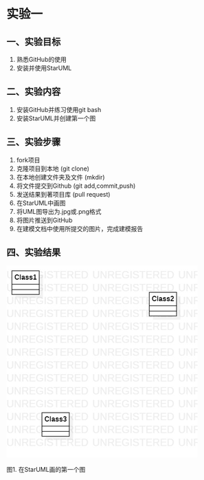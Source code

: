 # 实验一

## 一、实验目标

1. 熟悉GitHub的使用
2. 安装并使用StarUML

## 二、实验内容

1. 安装GitHub并练习使用git bash
2. 安装StarUML并创建第一个图

## 三、实验步骤

1. fork项目
2. 克隆项目到本地 (git clone)
3. 在本地创建文件夹及文件 (mkdir)
4. 将文件提交到Github (git add,commit,push)
5. 发送结果到著项目库 (pull request)
6. 在StarUML中画图
7. 将UML图导出为.jpg或.png格式
8. 将图片推送到GitHub
9. 在建模文档中使用所提交的图片，完成建模报告

## 四、实验结果

![第一个UML图片](./model1.jpg)

图1. 在StarUML画的第一个图
